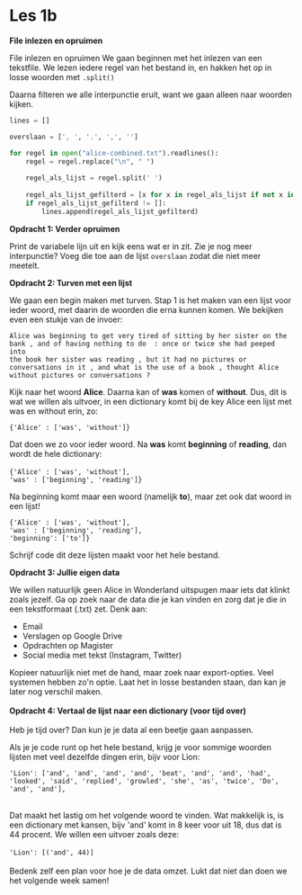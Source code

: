 # Les 1b

**File inlezen en opruimen**

File inlezen en opruimen We gaan beginnen met het inlezen van een tekstfile. We lezen iedere regel van het bestand in, en hakken het op in losse woorden met `.split()`

Daarna filteren we alle interpunctie eruit, want we gaan alleen naar woorden kijken.&#x20;

```python
lines = []

overslaan = [', ', '.', ',', '']

for regel in open("alice-combined.txt").readlines():
    regel = regel.replace("\n", " ")
    
    regel_als_lijst = regel.split(' ')
    
    regel_als_lijst_gefilterd = [x for x in regel_als_lijst if not x in overslaan]
    if regel_als_lijst_gefilterd != []:
        lines.append(regel_als_lijst_gefilterd)
```

**Opdracht 1: Verder opruimen**

Print de variabele lijn uit en kijk eens wat er in zit. Zie je nog meer interpunctie? Voeg die toe aan de lijst `overslaan` zodat die niet meer meetelt.

**Opdracht 2: Turven met een lijst**

We gaan een begin maken met turven. Stap 1 is het maken van een lijst voor ieder woord, met daarin de woorden die erna kunnen komen. We bekijken even een stukje van de invoer:

```
Alice was beginning to get very tired of sitting by her sister on the
bank , and of having nothing to do  : once or twice she had peeped into
the book her sister was reading , but it had no pictures or
conversations in it , and what is the use of a book , thought Alice
without pictures or conversations ?
```

Kijk naar het woord **Alice**. Daarna kan of **was** komen of **without**. Dus, dit is wat we willen als uitvoer, in een dictionary komt bij de key Alice een lijst met was en without erin, zo:

`{'Alice' : ['was', 'without']}`

Dat doen we zo voor ieder woord. Na **was** komt **beginning** of **reading**, dan wordt de hele dictionary:\
\
`{'Alice' : ['was', 'without'],`\
`'was' : ['beginning', 'reading']}`

Na beginning komt maar een woord (namelijk **to**), maar zet ook dat woord in een lijst!

`{'Alice' : ['was', 'without'],`\
`'was' : ['beginning', 'reading'],`\
`'beginning': ['to']}`

Schrijf code dit deze lijsten maakt voor het hele bestand.

**Opdracht 3: Jullie eigen data**

We willen natuurlijk geen Alice in Wonderland uitspugen maar iets dat klinkt zoals jezelf. Ga op zoek naar de data die je kan vinden en zorg dat je die in een tekstformaat (.txt) zet. Denk aan:

* Email
* Verslagen op Google Drive
* Opdrachten op Magister
* Social media met tekst (Instagram, Twitter)

Kopieer natuurlijk niet met de hand, maar zoek naar export-opties. Veel systemen hebben zo'n optie. Laat het in losse bestanden staan, dan kan je later nog verschil maken.\
\
**Opdracht 4: Vertaal de lijst naar een dictionary (voor tijd over)**\
\
Heb je tijd over? Dan kun je je data al een beetje gaan aanpassen.

Als je je code runt op het hele bestand, krijg je voor sommige woorden lijsten met veel dezelfde dingen erin, bijv voor Lion:

`'Lion': ['and', 'and', 'and', 'and', 'beat', 'and', 'and', 'had', 'looked', 'said', 'replied', 'growled', 'she', 'as', 'twice', 'Do', 'and', 'and'],`

&#x20;\
Dat maakt het lastig om het volgende woord te vinden. Wat makkelijk is, is een dictionary met kansen, bijv 'and' komt in 8 keer voor uit 18, dus dat is 44 procent. We willen een uitvoer zoals deze:\
\
`'Lion': [('and', 44)]`\
\
Bedenk zelf een plan voor hoe je de data omzet. Lukt dat niet dan doen we het volgende week samen!
